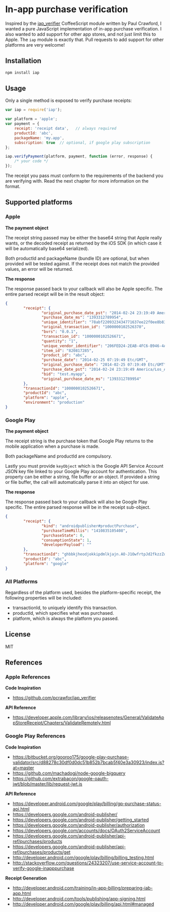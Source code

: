 # In-app purchase verification

Inspired by the [iap_verifier](https://github.com/pcrawfor/iap_verifier/) CoffeeScript module
written by Paul Crawford, I wanted a pure JavaScript implementation of in-app purchase verification.
I also wanted to add support for other app stores, and not just limit this to Apple. The `iap`
module is exactly that. Pull requests to add support for other platforms are very welcome!



## Installation

```sh
npm install iap
```



## Usage

Only a single method is exposed to verify purchase receipts:

```javascript
var iap = require('iap');

var platform = 'apple';
var payment = {
	receipt: 'receipt data',   // always required
	productId: 'abc',
	packageName: 'my.app',
	subscription: true	// optional, if google play subscription
};

iap.verifyPayment(platform, payment, function (error, response) {
	/* your code */
});
```

The receipt you pass must conform to the requirements of the backend you are verifying with. Read
the next chapter for more information on the format.



## Supported platforms

### Apple

**The payment object**

The receipt string passed may be either the base64 string that Apple really wants, or the decoded
receipt as returned by the iOS SDK (in which case it will be automatically base64 serialized).

Both productId and packageName (bundle ID) are optional, but when provided will be tested against.
If the receipt does not match the provided values, an error will be returned.

**The response**

The response passed back to your callback will also be Apple specific. The entire parsed receipt
will be in the result object:

```json
{
        "receipt": {
                "original_purchase_date_pst": "2014-02-24 23:19:49 America/Los_Angeles",
                "purchase_date_ms": "1393312789954",
                "unique_identifier": "78abf2209323434771637ee22f0ee8b8341f14b4",
                "original_transaction_id": "1000000102526370",
                "bvrs": "0.0.1",
                "transaction_id": "1000000102526671",
                "quantity": "1",
                "unique_vendor_identifier": "206FED24-2EAB-4FC6-B946-4AF61086DF21",
                "item_id": "820817285",
                "product_id": "abc",
                "purchase_date": "2014-02-25 07:19:49 Etc/GMT",
                "original_purchase_date": "2014-02-25 07:19:49 Etc/GMT",
                "purchase_date_pst": "2014-02-24 23:19:49 America/Los_Angeles",
                "bid": "test.myapp",
                "original_purchase_date_ms": "1393312789954"
        },
        "transactionId": "1000000102526671",
        "productId": "abc",
        "platform": "apple",
        "environment": "production"
}
```


### Google Play

**The payment object**

The receipt string is the purchase token that Google Play returns to the mobile application when a purchase is made.

Both packageName and productId are compulsory.

Lastly you must provide `keyObject` which is the Google API Service Account JSON key file linked to your Google Play
account for authentication. This property can be either a string, file buffer or an object. If provided a string or file
buffer, the call will automatically parse it into an object for use.

**The response**

The response passed back to your callback will also be Google Play specific. The entire parsed response will be in the
receipt sub-object.

```json
{
        "receipt": {
                "kind": "androidpublisher#productPurchase",
                "purchaseTimeMillis": "1410835105408",
                "purchaseState": 0,
                "consumptionState": 1,
                "developerPayload": ""
        },
        "transactionId": "ghbbkjheodjokkipdmlkjajn.AO-J1OwfrtpJd2fkzzZqv7i107yPmaUD9Vauf9g5evoqbIVzdOGYyJTSEMhSTGFkCOzGtWccxe17dtbS1c16M2OryJZPJ3z-eYhEJYiSLHxEZLnUJ8yfBmI",
        "productId": "abc",
        "platform": "google"
}
```


### All Platforms

Regardless of the platform used, besides the platform-specific receipt, the following properties
will be included:

* transactionId, to uniquely identify this transaction.
* productId, which specifies what was purchased.
* platform, which is always the platform you passed.



## License

MIT



## References

### Apple References
**Code Inspiration**

 * https://github.com/pcrawfor/iap_verifier

**API Reference**

 * 	https://developer.apple.com/library/ios/releasenotes/General/ValidateAppStoreReceipt/Chapters/ValidateRemotely.html


### Google Play References
**Code Inspiration**

 * https://bitbucket.org/gooroo175/google-play-purchase-validator/src/d88278c30df0d0dc51b852b7bcab5f40e3a30923/index.js?at=master
 * https://github.com/machadogj/node-google-bigquery
 * https://github.com/extrabacon/google-oauth-jwt/blob/master/lib/request-jwt.js
 
**API Reference**

 * https://developer.android.com/google/play/billing/gp-purchase-status-api.html
 * https://developers.google.com/android-publisher/
 * https://developers.google.com/android-publisher/getting_started
 * https://developers.google.com/android-publisher/authorization
 * https://developers.google.com/accounts/docs/OAuth2ServiceAccount
 * https://developers.google.com/android-publisher/api-ref/purchases/products
 * https://developers.google.com/android-publisher/api-ref/purchases/products/get
 * http://developer.android.com/google/play/billing/billing_testing.html
 * http://stackoverflow.com/questions/24323207/use-service-account-to-verify-google-inapppurchase
 
**Receipt Generation**

 * http://developer.android.com/training/in-app-billing/preparing-iab-app.html
 * http://developer.android.com/tools/publishing/app-signing.html
 * http://developer.android.com/google/play/billing/api.html#managed
